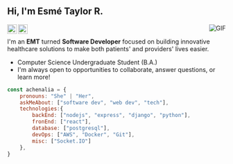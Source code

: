 <h2>Hi, I'm Esmé Taylor R.</h2>
<img align="right" alt="GIF" src="https://media.giphy.com/media/13HgwGsXF0aiGY/giphy.gif" />

<a href="https://github.com/achenalia">
  <img align="left" alt="Esmé's Github" width="22px" src="https://cdn.jsdelivr.net/npm/simple-icons@v3/icons/github.svg" />
</a>
<a href="mailto:esme.taylor.richardson@gmail.com">
  <img align="left" alt="Esmé's Email" width="22px" src="https://cdn.jsdelivr.net/npm/simple-icons@3.1.0/icons/gmail.svg" />
</a>

<br />

I'm an **EMT** turned **Software Developer** focused on building innovative healthcare solutions to make both patients' and providers' lives easier.
- Computer Science Undergraduate Student (B.A.)
- I'm always open to opportunities to collaborate, answer questions, or learn more!

    
```javascript
const achenalia = {
    pronouns: "She" | "Her",
    askMeAbout: ["software dev", "web dev", "tech"],
    technologies:{
        backEnd: ["nodejs", "express", "django", "python"],
        fronEnd: ["react"],
        database: ["postgresql"],
        devOps: ["AWS", "Docker", "Git"],
        misc: ["Socket.IO"]
    },
}
```
